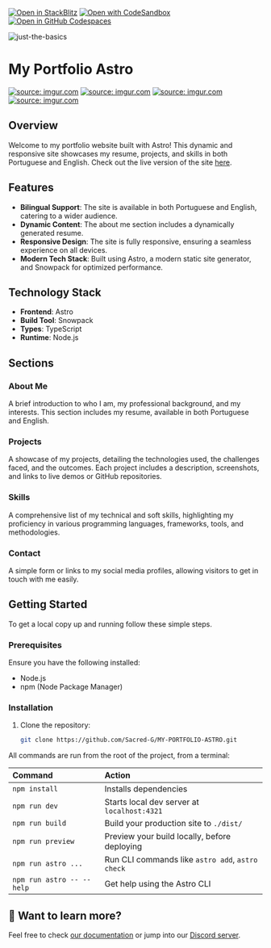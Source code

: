 
[![Open in StackBlitz](https://developer.stackblitz.com/img/open_in_stackblitz.svg)](https://stackblitz.com/github/withastro/astro/tree/latest/examples/basics)
[![Open with CodeSandbox](https://assets.codesandbox.io/github/button-edit-lime.svg)](https://codesandbox.io/p/sandbox/github/withastro/astro/tree/latest/examples/basics)
[![Open in GitHub Codespaces](https://github.com/codespaces/badge.svg)](https://codespaces.new/withastro/astro?devcontainer_path=.devcontainer/basics/devcontainer.json)

![just-the-basics](https://github.com/withastro/astro/assets/2244813/a0a5533c-a856-4198-8470-2d67b1d7c554)

# My Portfolio Astro
<a href="https://imgur.com/ekeNcvy"><img src="https://i.imgur.com/ekeNcvy.png?1" title="source: imgur.com" /></a>
<a href="https://imgur.com/aZN4onf"><img src="https://i.imgur.com/aZN4onf.png?1" title="source: imgur.com" /></a>
<a href="https://imgur.com/FwNneWc"><img src="https://i.imgur.com/FwNneWc.png?1" title="source: imgur.com" /></a>
<a href="https://imgur.com/c3Vc7pC"><img src="https://i.imgur.com/c3Vc7pC.jpg" title="source: imgur.com" /></a>
## Overview

Welcome to my portfolio website built with Astro! This dynamic and responsive site showcases my resume, projects, and skills in both Portuguese and English. Check out the live version of the site [here](https://my-portfolio.sbouldin.com).

## Features

- **Bilingual Support**: The site is available in both Portuguese and English, catering to a wider audience.
- **Dynamic Content**: The about me section includes a dynamically generated resume.
- **Responsive Design**: The site is fully responsive, ensuring a seamless experience on all devices.
- **Modern Tech Stack**: Built using Astro, a modern static site generator, and Snowpack for optimized performance.

## Technology Stack

- **Frontend**: Astro
- **Build Tool**: Snowpack
- **Types**: TypeScript
- **Runtime**: Node.js

## Sections

### About Me
A brief introduction to who I am, my professional background, and my interests. This section includes my resume, available in both Portuguese and English.

### Projects
A showcase of my projects, detailing the technologies used, the challenges faced, and the outcomes. Each project includes a description, screenshots, and links to live demos or GitHub repositories.

### Skills
A comprehensive list of my technical and soft skills, highlighting my proficiency in various programming languages, frameworks, tools, and methodologies.

### Contact
A simple form or links to my social media profiles, allowing visitors to get in touch with me easily.

## Getting Started

To get a local copy up and running follow these simple steps.

### Prerequisites

Ensure you have the following installed:

- Node.js
- npm (Node Package Manager)

### Installation

1. Clone the repository:
   ```sh
   git clone https://github.com/Sacred-G/MY-PORTFOLIO-ASTRO.git


All commands are run from the root of the project, from a terminal:

| Command                   | Action                                           |
| :------------------------ | :----------------------------------------------- |
| `npm install`             | Installs dependencies                            |
| `npm run dev`             | Starts local dev server at `localhost:4321`      |
| `npm run build`           | Build your production site to `./dist/`          |
| `npm run preview`         | Preview your build locally, before deploying     |
| `npm run astro ...`       | Run CLI commands like `astro add`, `astro check` |
| `npm run astro -- --help` | Get help using the Astro CLI                     |

## 👀 Want to learn more?

Feel free to check [our documentation](https://docs.astro.build) or jump into our [Discord server](https://astro.build/chat).


